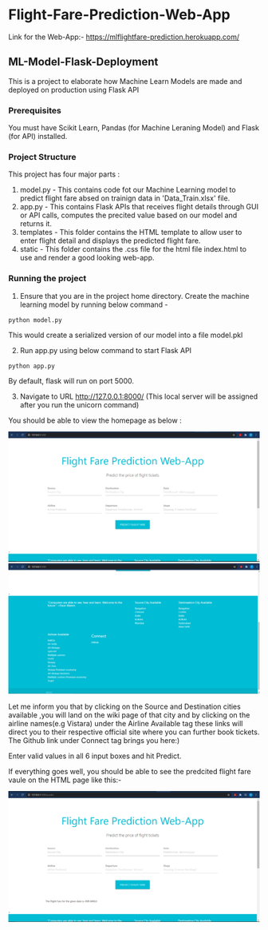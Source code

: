 # Flight-Fare-Prediction-Web-App  
  
Link for the Web-App:-  https://mlflightfare-prediction.herokuapp.com/  
  
## ML-Model-Flask-Deployment
This is a project to elaborate how Machine Learn Models are made and deployed on production using Flask API

### Prerequisites
You must have Scikit Learn, Pandas (for Machine Leraning Model) and Flask (for API) installed.

### Project Structure
This project has four major parts :
1. model.py - This contains code fot our Machine Learning model to predict flight fare absed on trainign data in 'Data_Train.xlsx' file.
2. app.py - This contains Flask APIs that receives flight details through GUI or API calls, computes the precited value based on our model and returns it.
3. templates - This folder contains the HTML template to allow user to enter flight detail and displays the predicted flight fare.
4. static - This folder contains the .css file for the html file index.html to use and render a good looking web-app.

### Running the project
1. Ensure that you are in the project home directory. Create the machine learning model by running below command -
```
python model.py
```
This would create a serialized version of our model into a file model.pkl

2. Run app.py using below command to start Flask API
```
python app.py
```
By default, flask will run on port 5000.

3. Navigate to URL http://127.0.0.1:8000/ (This local server will be assigned after you run the unicorn command)

You should be able to view the homepage as below :  
  
![](images/HomePage.png)  
![](images/HomePage2.png)   


Let me inform you that by clicking on the Source and Destination cities available ,you will land on the wiki page of that city and by clicking on the airline names(e.g Vistara) under the Airline Available tag these links will direct you to their respective official site  where you can further book tickets. The Github link under Connect tag brings you here:)  
  
Enter valid values in all 6 input boxes and hit Predict.

If everything goes well, you should  be able to see the predcited flight fare vaule on the HTML page like this:- 
  
![](images/HomePage3.png)  




